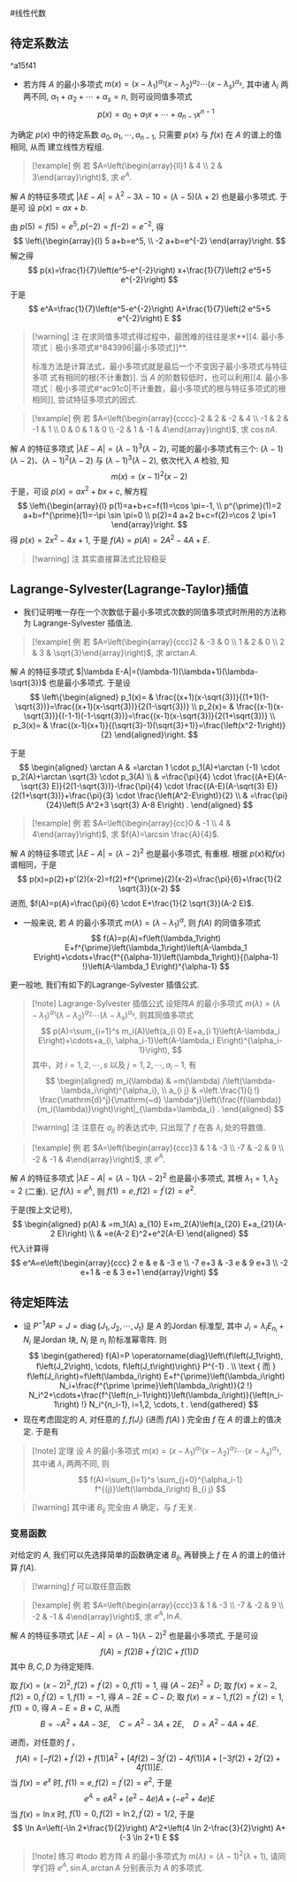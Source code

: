 #线性代数 

## 待定系数法

^a15f41

- 若方阵 $A$ 的最小多项式 $m(x)=\left(x-\lambda_1\right)^{\alpha_1}\left(x-\lambda_2\right)^{\alpha_2} \cdots\left(x-\lambda_s\right)^{\alpha_s}$, 其中诸 $\lambda_i$ 两两不同, $\alpha_1+\alpha_2+\cdots+\alpha_s=n$, 则可设同值多项式
$$
p(x)=a_0+a_1 x+\cdots+a_{n-1} x^{n-1}
$$

为确定 $p(x)$ 中的待定系数 $a_0, a_1, \cdots, a_{n-1}$, 只需要 $p(x)$ 与 $f(x)$ 在 $A$ 的谱上的值相同, 从而 建立线性方程组.

>[!example] 例 
>若 $A=\left(\begin{array}{ll}1 & 4 \\ 2 & 3\end{array}\right)$, 求 $e^A$.

解 $A$ 的特征多项式 $|\lambda E-A|=\lambda^2-3 \lambda-10=(\lambda-5)(\lambda+2)$ 也是最小多项式. 于是可 设 $p(x)=a x+b$.

由 $p(5)=f(5)=e^5, p(-2)=f(-2)=e^{-2}$, 得
$$
\left\{\begin{array}{l}
5 a+b=e^5, \\
-2 a+b=e^{-2}
\end{array}\right.
$$
解之得
$$
p(x)=\frac{1}{7}\left(e^5-e^{-2}\right) x+\frac{1}{7}\left(2 e^5+5 e^{-2}\right)
$$
于是
$$
e^A=\frac{1}{7}\left(e^5-e^{-2}\right) A+\frac{1}{7}\left(2 e^5+5 e^{-2}\right) E
$$

>[!warning] 注 
>在求同值多项式得过程中，最困难的往往是求**[[4. 最小多项式｜极小多项式#^843996|最小多项式]]**. 
>
>标准方法是计算法式，最小多项式就是最后一个不变因子最小多项式与特征多项 式有相同的根(不计重数)]. 当 $A$ 的阶数较低时，也可以利用[[4. 最小多项式｜极小多项式#^ac91c0|不计重数，最小多项式的根与特征多项式的根相同]], 尝试特征多项式的因式.

>[!example] 例
>若 $A=\left(\begin{array}{cccc}-2 & 2 & -2 & 4 \\ -1 & 2 & -1 & 1 \\ 0 & 0 & 1 & 0 \\ -2 & 1 & -1 & 4\end{array}\right)$, 求 $\cos \pi A$.


解 $A$ 的特征多项式 $|\lambda E-A|=(\lambda-1)^3(\lambda-2)$, 可能的最小多项式有三个: $(\lambda-1)(\lambda-2) 、(\lambda-1)^2(\lambda-2)$ 与 $(\lambda-1)^3(\lambda-2)$, 依次代入 $A$ 检验, 知
$$
m(x)=(x-1)^2(x-2)
$$
于是，可设 $p(x)=a x^2+b x+c$, 解方程
$$
\left\{\begin{array}{l}
p(1)=a+b+c=f(1)=\cos \pi=-1, \\
p^{\prime}(1)=2 a+b=f^{\prime}(1)=-\pi \sin \pi=0 \\
p(2)=4 a+2 b+c=f(2)=\cos 2 \pi=1
\end{array}\right.
$$
得 $p(x)=2 x^2-4 x+1$, 于是 $f(A)=p(A)=2 A^2-4 A+E$.


>[!warning] 注
>其实直接算法式比较稳妥


##  Lagrange-Sylvester(Lagrange-Taylor)插值

- 我们证明唯一存在一个次数低于最小多项式次数的同值多项式时所用的方法称为 Lagrange-Sylvester 插值法.

>[!example] 例 
>若 $A=\left(\begin{array}{ccc}2 & -3 & 0 \\ 1 & 2 & 0 \\ 2 & 3 & \sqrt{3}\end{array}\right)$, 求 $\arctan A$.

解 $A$ 的特征多项式 $|\lambda E-A|=(\lambda-1)(\lambda+1)(\lambda-\sqrt{3})$ 也是最小多项式. 于是设
$$
\left\{\begin{aligned}
p_1(x)= & \frac{(x+1)(x-\sqrt{3})}{(1+1)(1-\sqrt{3})}=\frac{(x+1)(x-\sqrt{3})}{2(1-\sqrt{3})} \\
p_2(x)= & \frac{(x-1)(x-\sqrt{3})}{(-1-1)(-1-\sqrt{3})}=\frac{(x-1)(x-\sqrt{3})}{2(1+\sqrt{3})} \\
p_3(x)= & \frac{(x-1)(x+1)}{(\sqrt{3}-1)(\sqrt{3}+1)}=\frac{\left(x^2-1\right)}{2}
\end{aligned}\right.
$$

于是
$$
\begin{aligned}
\arctan A & =\arctan 1 \cdot p_1(A)+\arctan (-1) \cdot p_2(A)+\arctan \sqrt{3} \cdot p_3(A) \\
& =\frac{\pi}{4} \cdot \frac{(A+E)(A-\sqrt{3} E)}{2(1-\sqrt{3})}-\frac{\pi}{4} \cdot \frac{(A-E)(A-\sqrt{3} E)}{2(1+\sqrt{3})}+\frac{\pi}{3} \cdot \frac{\left(A^2-E\right)}{2} \\
& =\frac{\pi}{24}\left(5 A^2+3 \sqrt{3} A-8 E\right) .
\end{aligned}
$$


>[!example] 例 
>若 $A=\left(\begin{array}{cc}0 & -1 \\ 4 & 4\end{array}\right)$, 求 $f(A)=\arcsin \frac{A}{4}$.


解 $A$ 的特征多项式 $|\lambda E-A|=(\lambda-2)^2$ 也是最小多项式, 有重根. 根据 $p(x)$和$f(x)$谱相同，于是
$$
p(x)=p(2)+p'(2)(x-2)=f(2)+f^{\prime}(2)(x-2)=\frac{\pi}{6}+\frac{1}{2 \sqrt{3}}(x-2)
$$
进而, $f(A)=p(A)=\frac{\pi}{6} \cdot E+\frac{1}{2 \sqrt{3}}(A-2 E)$.
- 一般来说, 若 $A$ 的最小多项式 $m(\lambda)=\left(\lambda-\lambda_1\right)^\alpha$, 则 $f(A)$ 的同值多项式
$$
f(A)=p(A)=f\left(\lambda_1\right) E+f^{\prime}\left(\lambda_1\right)\left(A-\lambda_1 E\right)+\cdots+\frac{f^{(\alpha-1)}\left(\lambda_1\right)}{(\alpha-1) !}\left(A-\lambda_1 E\right)^{\alpha-1}
$$

 更一般地, 我们有如下的Lagrange-Sylvester 插值公式.

>[!note] Lagrange-Sylvester 插值公式
>设矩阵$A$ 的最小多项式 $m(\lambda)=\left(\lambda-\lambda_1\right)^{\alpha_1}\left(\lambda-\lambda_2\right)^{\alpha_2} \cdots\left(\lambda-\lambda_s\right)^{\alpha_s}$, 则其同值多项式
$$
p(A)=\sum_{i=1}^s m_i(A)\left(a_{i 0} E+a_{i 1}\left(A-\lambda_i E\right)+\cdots+a_{i, \alpha_i-1}\left(A-\lambda_i E\right)^{\alpha_i-1}\right),
$$
其中，对 $i=1,2, \cdots, s$ 以及 $j=1,2, \cdots, a_i-1$, 有
$$
\begin{aligned}
m_i(\lambda) & =m(\lambda) /\left(\lambda-\lambda_i\right)^{\alpha_i}, \\
a_{i j} & =\left.\frac{1}{j !} \frac{\mathrm{d}^j}{\mathrm{~d} \lambda^j}\left(\frac{f(\lambda)}{m_i(\lambda)}\right)\right|_{\lambda=\lambda_i} .
\end{aligned}
$$

>[!warning] 注 
>注意在 $a_{i j}$ 的表达式中, 只出现了 $f$ 在各 $\lambda_i$ 处的导数值.

>[!example] 例 
>若 $A=\left(\begin{array}{ccc}3 & 1 & -3 \\ -7 & -2 & 9 \\ -2 & -1 & 4\end{array}\right)$, 求 $e^A$.

解 $A$ 的特征多项式 $|\lambda E-A|=(\lambda-1)(\lambda-2)^2$ 也是最小多项式, 其根 $\lambda_1=1, \lambda_2=2$ (二重). 记 $f(\lambda)=e^\lambda$, 则 $f(1)=e, f(2)=f^{\prime}(2)=e^2$.

于是(按上文记号),
$$
\begin{aligned}
p(A) & =m_1(A) a_{10} E+m_2(A)\left(a_{20} E+a_{21}(A-2 E)\right) \\
& =e(A-2 E)^2+e^2(A-E)
\end{aligned}
$$
代入计算得
$$
e^A=e\left(\begin{array}{ccc}
2 e & e & -3 e \\
-7 e+3 & -3 e & 9 e+3 \\
-2 e+1 & -e & 3 e+1
\end{array}\right)
$$

## 待定矩阵法
- 设 $P^{-1} A P=J=\operatorname{diag}\left\{J_1, J_2, \cdots, J_t\right\}$ 是 $A$ 的Jordan 标准型, 其中 $J_i=\lambda_i E_{n_i}+N_i$ 是Jordan 块, $N_i$ 是 $n_i$ 阶标准幂零阵. 则
$$
\begin{gathered}
f(A)=P \operatorname{diag}\left\{f\left(J_1\right), f\left(J_2\right), \cdots, f\left(J_t\right)\right\} P^{-1} . \\
\text { 而 } f\left(J_i\right)=f\left(\lambda_i\right) E+f^{\prime}\left(\lambda_i\right) N_i+\frac{f^{\prime \prime}\left(\lambda_i\right)}{2 !} N_i^2+\cdots+\frac{f^{\left(n_i-1\right)}\left(\lambda_i\right)}{\left(n_i-1\right) !} N_i^{n_i-1}, i=1,2, \cdots, t .
\end{gathered}
$$
- 现在考虑固定的 $A$, 对任意的 $f, f\left(J_i\right)$ (进而 $f(A)$ ) 完全由 $f$ 在 $A$ 的谱上的值决定. 于是有 

>[!note] 定理 
>设 $A$ 的最小多项式 $m(x)=\left(x-\lambda_1\right)^{\alpha_1}\left(x-\lambda_2\right)^{\alpha_2} \cdots\left(x-\lambda_s\right)^{\alpha_s}$, 其中诸 $\lambda_i$ 两两不同, 则
$$
f(A)=\sum_{i=1}^s \sum_{j=0}^{\alpha_i-1} f^{(j)}\left(\lambda_i\right) B_{i j}
$$

>[!warning] 其中诸 $B_{i j}$ 完全由 $A$ 确定，与 $f$ 无关.

### 变易函数
对给定的 $A$, 我们可以先选择简单的函数确定诸 $B_{i j}$, 再替换上 $f$ 在 $A$ 的谱上的值计算 $f(A)$. 

>[!warning] $f$ 可以取任意函数

>[!example] 例 
>若 $A=\left(\begin{array}{ccc}3 & 1 & -3 \\ -7 & -2 & 9 \\ -2 & -1 & 4\end{array}\right)$, 求 $e^A, \ln A$.


解 $A$ 的特征多项式 $|\lambda E-A|=(\lambda-1)(\lambda-2)^2$ 也是最小多项式, 于是可设
$$
f(A)=f(2) B+f^{\prime}(2) C+f(1) D
$$
其中 $B, C, D$ 为待定矩阵.

取 $f(x)=(x-2)^2, f(2)=f^{\prime}(2)=0, f(1)=1$, 得 $(A-2 E)^2=D$;
取 $f(x)=x-2, f(2)=0, f^{\prime}(2)=1, f(1)=-1$, 得 $A-2 E=C-D$;
取 $f(x)=x-1, f(2)=f^{\prime}(2)=1, f(1)=0$, 得 $A-E=B+C$, 从而
$$
B=-A^2+4 A-3 E, \quad C=A^2-3 A+2 E, \quad D=A^2-4 A+4 E .
$$


进而，对任意的 $f$ ，
$$
f(A)=\left[-f(2)+f^{\prime}(2)+f(1)\right] A^2+\left[4 f(2)-3 f^{\prime}(2)-4 f(1)\right] A+\left[-3 f(2)+2 f^{\prime}(2)+4 f(1)\right] E .
$$
当 $f(x)=e^x$ 时, $f(1)=e, f(2)=f^{\prime}(2)=e^2$, 于是
$$
e^A=e A^2+\left(e^2-4 e\right) A+\left(-e^2+4 e\right) E
$$
当 $f(x)=\ln x$ 时, $f(1)=0, f(2)=\ln 2, f^{\prime}(2)=1 / 2$, 于是
$$
\ln A=\left(-\ln 2+\frac{1}{2}\right) A^2+\left(4 \ln 2-\frac{3}{2}\right) A+(-3 \ln 2+1) E
$$

>[!note] 练习  #todo
>若方阵 $A$ 的最小多项式为 $m(\lambda)=(\lambda-1)^2(\lambda+1)$, 请同学们将 $e^A, \sin A, \arctan A$ 分别表示为 $A$ 的多项式.